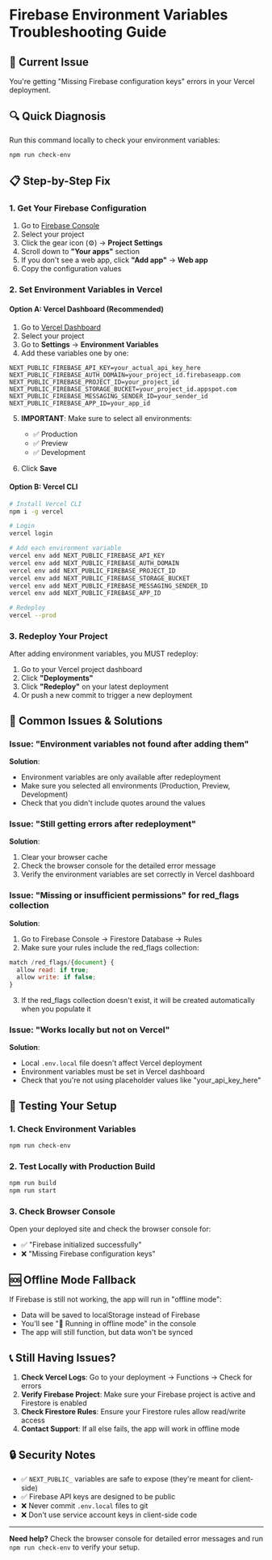 # Firebase Environment Variables Troubleshooting Guide

## 🚨 Current Issue
You're getting "Missing Firebase configuration keys" errors in your Vercel deployment.

## 🔍 Quick Diagnosis

Run this command locally to check your environment variables:
```bash
npm run check-env
```

## 📋 Step-by-Step Fix

### 1. Get Your Firebase Configuration
1. Go to [Firebase Console](https://console.firebase.google.com/)
2. Select your project
3. Click the gear icon (⚙️) → **Project Settings**
4. Scroll down to **"Your apps"** section
5. If you don't see a web app, click **"Add app"** → **Web app**
6. Copy the configuration values

### 2. Set Environment Variables in Vercel

#### Option A: Vercel Dashboard (Recommended)
1. Go to [Vercel Dashboard](https://vercel.com/dashboard)
2. Select your project
3. Go to **Settings** → **Environment Variables**
4. Add these variables one by one:

```
NEXT_PUBLIC_FIREBASE_API_KEY=your_actual_api_key_here
NEXT_PUBLIC_FIREBASE_AUTH_DOMAIN=your_project_id.firebaseapp.com
NEXT_PUBLIC_FIREBASE_PROJECT_ID=your_project_id
NEXT_PUBLIC_FIREBASE_STORAGE_BUCKET=your_project_id.appspot.com
NEXT_PUBLIC_FIREBASE_MESSAGING_SENDER_ID=your_sender_id
NEXT_PUBLIC_FIREBASE_APP_ID=your_app_id
```

5. **IMPORTANT**: Make sure to select all environments:
   - ✅ Production
   - ✅ Preview  
   - ✅ Development

6. Click **Save**

#### Option B: Vercel CLI
```bash
# Install Vercel CLI
npm i -g vercel

# Login
vercel login

# Add each environment variable
vercel env add NEXT_PUBLIC_FIREBASE_API_KEY
vercel env add NEXT_PUBLIC_FIREBASE_AUTH_DOMAIN
vercel env add NEXT_PUBLIC_FIREBASE_PROJECT_ID
vercel env add NEXT_PUBLIC_FIREBASE_STORAGE_BUCKET
vercel env add NEXT_PUBLIC_FIREBASE_MESSAGING_SENDER_ID
vercel env add NEXT_PUBLIC_FIREBASE_APP_ID

# Redeploy
vercel --prod
```

### 3. Redeploy Your Project
After adding environment variables, you MUST redeploy:

1. Go to your Vercel project dashboard
2. Click **"Deployments"**
3. Click **"Redeploy"** on your latest deployment
4. Or push a new commit to trigger a new deployment

## 🔧 Common Issues & Solutions

### Issue: "Environment variables not found after adding them"
**Solution**: 
- Environment variables are only available after redeployment
- Make sure you selected all environments (Production, Preview, Development)
- Check that you didn't include quotes around the values

### Issue: "Still getting errors after redeployment"
**Solution**:
1. Clear your browser cache
2. Check the browser console for the detailed error message
3. Verify the environment variables are set correctly in Vercel dashboard

### Issue: "Missing or insufficient permissions" for red_flags collection
**Solution**:
1. Go to Firebase Console → Firestore Database → Rules
2. Make sure your rules include the red_flags collection:
```javascript
match /red_flags/{document} {
  allow read: if true;
  allow write: if false;
}
```
3. If the red_flags collection doesn't exist, it will be created automatically when you populate it

### Issue: "Works locally but not on Vercel"
**Solution**:
- Local `.env.local` file doesn't affect Vercel deployment
- Environment variables must be set in Vercel dashboard
- Check that you're not using placeholder values like "your_api_key_here"

## 🧪 Testing Your Setup

### 1. Check Environment Variables
```bash
npm run check-env
```

### 2. Test Locally with Production Build
```bash
npm run build
npm run start
```

### 3. Check Browser Console
Open your deployed site and check the browser console for:
- ✅ "Firebase initialized successfully"
- ❌ "Missing Firebase configuration keys"

## 🆘 Offline Mode Fallback

If Firebase is still not working, the app will run in "offline mode":
- Data will be saved to localStorage instead of Firebase
- You'll see "📱 Running in offline mode" in the console
- The app will still function, but data won't be synced

## 📞 Still Having Issues?

1. **Check Vercel Logs**: Go to your deployment → Functions → Check for errors
2. **Verify Firebase Project**: Make sure your Firebase project is active and Firestore is enabled
3. **Check Firestore Rules**: Ensure your Firestore rules allow read/write access
4. **Contact Support**: If all else fails, the app will work in offline mode

## 🔒 Security Notes

- ✅ `NEXT_PUBLIC_` variables are safe to expose (they're meant for client-side)
- ✅ Firebase API keys are designed to be public
- ❌ Never commit `.env.local` files to git
- ❌ Don't use service account keys in client-side code

---

**Need help?** Check the browser console for detailed error messages and run `npm run check-env` to verify your setup. 